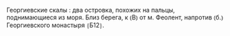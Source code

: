 ---
---

Георгиевские скалы
: два островка, похожих на пальцы, поднимающиеся из моря. Близ берега, к ⦅В⦆ от м. Феолент, напротив ⦅б.⦆ Георгиевского монастыря ⦃Б12⦄.
